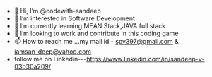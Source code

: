 - 👋 Hi, I’m @codewith-sandeep
- 👀 I’m interested in Software Development 
- 🌱 I’m currently learning MEAN Stack,JAVA full stack
- 💞️ I’m looking to work and contribute in this coding game
- 📫 How to reach me ...my mail id - spv397@gmail.com & iamsan_deep@yahoo.com
- follow me on Linkedin---https://www.linkedin.com/in/sandeep-v-03b30a209/

<!---
codewith-sandeep/codewith-sandeep is a ✨ special ✨ repository because its `README.md` (this file) appears on your GitHub profile.
You can click the Preview link to take a look at your changes.
--->
